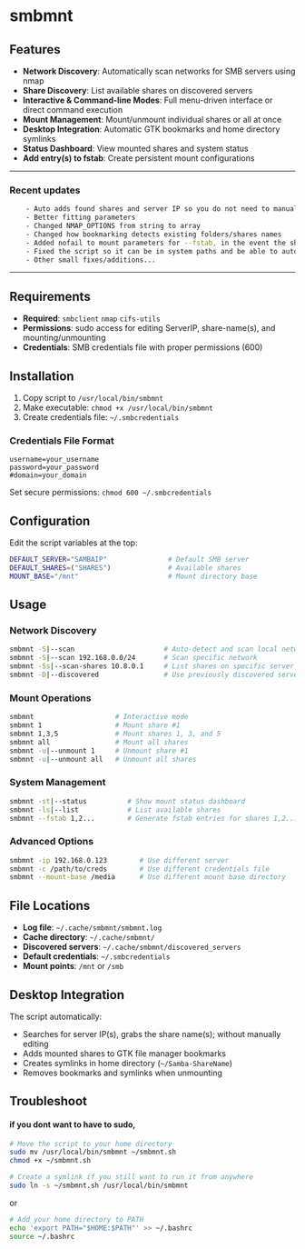 # smbmnt
## Features

- **Network Discovery**: Automatically scan networks for SMB servers using nmap
- **Share Discovery**: List available shares on discovered servers
- **Interactive & Command-line Modes**: Full menu-driven interface or direct command execution
- **Mount Management**: Mount/unmount individual shares or all at once
- **Desktop Integration**: Automatic GTK bookmarks and home directory symlinks
- **Status Dashboard**: View mounted shares and system status
- **Add entry(s) to fstab**: Create persistent mount configurations
___
### Recent updates
```bash
    - Auto adds found shares and server IP so you do not need to manually do it
    - Better fitting parameters
    - Changed NMAP_OPTIONS from string to array
    - Changed how bookmarking detects existing folders/shares names
    - Added nofail to mount parameters for --fstab, in the event the share is unavailable at boot
    - Fixed the script so it can be in system paths and be able to automatically update the share(s)/IP
    - Other small fixes/additions...
```
___
## Requirements

- **Required**: `smbclient` `nmap` `cifs-utils`
- **Permissions**: sudo access for editing ServerIP, share-name(s), and mounting/unmounting
- **Credentials**: SMB credentials file with proper permissions (600)

## Installation

1. Copy script to `/usr/local/bin/smbmnt`
2. Make executable: `chmod +x /usr/local/bin/smbmnt`
3. Create credentials file: `~/.smbcredentials`

### Credentials File Format

```
username=your_username
password=your_password
#domain=your_domain
```

Set secure permissions: `chmod 600 ~/.smbcredentials`

## Configuration

Edit the script variables at the top:

```bash
DEFAULT_SERVER="SAMBAIP"               # Default SMB server
DEFAULT_SHARES=("SHARES")              # Available shares
MOUNT_BASE="/mnt"                      # Mount directory base
```

## Usage

### Network Discovery
```bash
smbmnt -S|--scan                      # Auto-detect and scan local network
smbmnt -S|--scan 192.168.0.0/24       # Scan specific network
smbmnt -Ss|--scan-shares 10.8.0.1     # List shares on specific server
smbmnt -D|--discovered                # Use previously discovered servers
```

### Mount Operations
```bash
smbmnt                    # Interactive mode
smbmnt 1                  # Mount share #1
smbmnt 1,3,5              # Mount shares 1, 3, and 5
smbmnt all                # Mount all shares
smbmnt -u|--unmount 1     # Unmount share #1
smbmnt -u|--unmount all   # Unmount all shares
```

### System Management
```bash
smbmnt -st|--status          # Show mount status dashboard
smbmnt -ls|--list            # List available shares
smbmnt --fstab 1,2...        # Generate fstab entries for shares 1,2...
```

### Advanced Options
```bash
smbmnt -ip 192.168.0.123        # Use different server
smbmnt -c /path/to/creds        # Use different credentials file
smbmnt --mount-base /media      # Use different mount base directory
```

## File Locations

- **Log file**: `~/.cache/smbmnt/smbmnt.log`
- **Cache directory**: `~/.cache/smbmnt/`
- **Discovered servers**: `~/.cache/smbmnt/discovered_servers`
- **Default credentials**: `~/.smbcredentials`
- **Mount points**: `/mnt` or `/smb`

## Desktop Integration

The script automatically:
- Searches for server IP(s), grabs the share name(s); without manually editing 
- Adds mounted shares to GTK file manager bookmarks
- Creates symlinks in home directory (`~/Samba-ShareName`)
- Removes bookmarks and symlinks when unmounting

## Troubleshoot

#### if you dont want to have to sudo,
```bash
# Move the script to your home directory
sudo mv /usr/local/bin/smbmnt ~/smbmnt.sh
chmod +x ~/smbmnt.sh

# Create a symlink if you still want to run it from anywhere
sudo ln -s ~/smbmnt.sh /usr/local/bin/smbmnt
```
or
```bash
# Add your home directory to PATH
echo 'export PATH="$HOME:$PATH"' >> ~/.bashrc
source ~/.bashrc
```
